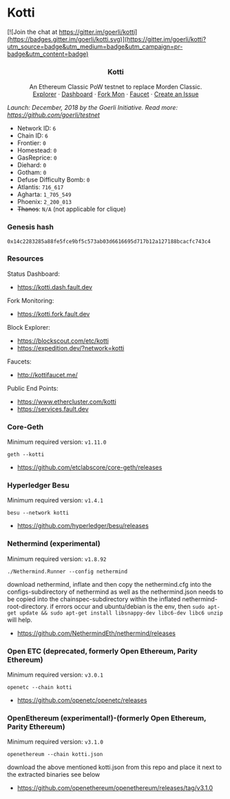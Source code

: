 # Kotti
[![Join the chat at https://gitter.im/goerli/kotti](https://badges.gitter.im/goerli/kotti.svg)](https://gitter.im/goerli/kotti?utm_source=badge&utm_medium=badge&utm_campaign=pr-badge&utm_content=badge)

<center>
  <h3 align="center">Kotti</h3>
  <p align="center">
    An Ethereum Classic PoW testnet to replace Morden Classic.
    <br />
    <a href="https://blockscout.com/etc/kotti/">Explorer</a>
    ·
    <a href="https://kotti.dash.fault.dev/">Dashboard</a>
    ·
    <a href="https://kotti.fork.fault.dev/">Fork Mon</a>
    ·
    <a href="http://kottifaucet.me/">Faucet</a>
    ·
    <a href="https://github.com/eth-classic/kotti/issues/new">Create an Issue</a>
  </p>
</center>

_Launch: December, 2018 by the Goerli Initiative. Read more: https://github.com/goerli/testnet_

- Network ID: `6`
- Chain ID: `6`
- Frontier: `0`
- Homestead: `0`
- GasReprice: `0`
- Diehard: `0`
- Gotham: `0`
- Defuse Difficulty Bomb: `0`
- Atlantis: `716_617`
- Agharta: `1_705_549`
- Phoenix: `2_200_013`
- ~~Thanos~~: `N/A` (not applicable for clique)

### Genesis hash

```
0x14c2283285a88fe5fce9bf5c573ab03d6616695d717b12a127188bcacfc743c4
```

### Resources

Status Dashboard:
- https://kotti.dash.fault.dev

Fork Monitoring:
- https://kotti.fork.fault.dev

Block Explorer:
- https://blockscout.com/etc/kotti
- https://expedition.dev/?network=kotti

Faucets:
- http://kottifaucet.me/

Public End Points:
- https://www.ethercluster.com/kotti
- https://services.fault.dev

### Core-Geth

Minimum required version: `v1.11.0`

```
geth --kotti
```
- https://github.com/etclabscore/core-geth/releases

### Hyperledger Besu

Minimum required version: `v1.4.1`

```
besu --network kotti
```
- https://github.com/hyperledger/besu/releases

### Nethermind (experimental)

Minimum required version: `v1.8.92`

```
./Nethermind.Runner --config nethermind 
```
download nethermind, inflate and then copy the nethermind.cfg into the configs-subdirectory of nethermind 
as well as the nethermind.json needs to be copied into the chainspec-subdirectory within the inflated nethermind-root-directory.
if errors occur and ubuntu/debian is the env, then 
```sudo apt-get update && sudo apt-get install libsnappy-dev libc6-dev libc6 unzip``` 
will help.

- https://github.com/NethermindEth/nethermind/releases

### Open ETC (deprecated, formerly Open Ethereum, Parity Ethereum)

Minimum required version: `v3.0.1`

```
openetc --chain kotti
```
- https://github.com/openetc/openetc/releases

### OpenEthereum (experimental!)-(formerly Open Ethereum, Parity Ethereum)

Minimum required version: `v3.1.0`

```
openethereum --chain kotti.json
```
download the above mentioned kotti.json from this repo and place it next to the extracted binaries see below

- https://github.com/openethereum/openethereum/releases/tag/v3.1.0

